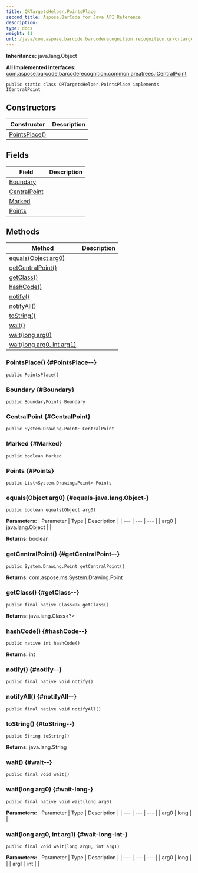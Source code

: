 ```yaml
---
title: QRTargetsHelper.PointsPlace
second_title: Aspose.BarCode for Java API Reference
description: 
type: docs
weight: 11
url: /java/com.aspose.barcode.barcoderecognition.recognition.qr/qrtargetshelper.pointsplace/
---
```

**Inheritance:**
java.lang.Object

**All Implemented Interfaces:**
[com.aspose.barcode.barcoderecognition.common.areatrees.ICentralPoint](../../com.aspose.barcode.barcoderecognition.common.areatrees/icentralpoint)
```
public static class QRTargetsHelper.PointsPlace implements ICentralPoint
```
## Constructors

| Constructor | Description |
| --- | --- |
| [PointsPlace()](#PointsPlace--) |  |
## Fields

| Field | Description |
| --- | --- |
| [Boundary](#Boundary) |  |
| [CentralPoint](#CentralPoint) |  |
| [Marked](#Marked) |  |
| [Points](#Points) |  |
## Methods

| Method | Description |
| --- | --- |
| [equals(Object arg0)](#equals-java.lang.Object-) |  |
| [getCentralPoint()](#getCentralPoint--) |  |
| [getClass()](#getClass--) |  |
| [hashCode()](#hashCode--) |  |
| [notify()](#notify--) |  |
| [notifyAll()](#notifyAll--) |  |
| [toString()](#toString--) |  |
| [wait()](#wait--) |  |
| [wait(long arg0)](#wait-long-) |  |
| [wait(long arg0, int arg1)](#wait-long-int-) |  |
### PointsPlace() {#PointsPlace--}
```
public PointsPlace()
```


### Boundary {#Boundary}
```
public BoundaryPoints Boundary
```


### CentralPoint {#CentralPoint}
```
public System.Drawing.PointF CentralPoint
```


### Marked {#Marked}
```
public boolean Marked
```


### Points {#Points}
```
public List<System.Drawing.Point> Points
```


### equals(Object arg0) {#equals-java.lang.Object-}
```
public boolean equals(Object arg0)
```




**Parameters:**
| Parameter | Type | Description |
| --- | --- | --- |
| arg0 | java.lang.Object |  |

**Returns:**
boolean
### getCentralPoint() {#getCentralPoint--}
```
public System.Drawing.Point getCentralPoint()
```




**Returns:**
com.aspose.ms.System.Drawing.Point
### getClass() {#getClass--}
```
public final native Class<?> getClass()
```




**Returns:**
java.lang.Class<?>
### hashCode() {#hashCode--}
```
public native int hashCode()
```




**Returns:**
int
### notify() {#notify--}
```
public final native void notify()
```




### notifyAll() {#notifyAll--}
```
public final native void notifyAll()
```




### toString() {#toString--}
```
public String toString()
```




**Returns:**
java.lang.String
### wait() {#wait--}
```
public final void wait()
```




### wait(long arg0) {#wait-long-}
```
public final native void wait(long arg0)
```




**Parameters:**
| Parameter | Type | Description |
| --- | --- | --- |
| arg0 | long |  |

### wait(long arg0, int arg1) {#wait-long-int-}
```
public final void wait(long arg0, int arg1)
```




**Parameters:**
| Parameter | Type | Description |
| --- | --- | --- |
| arg0 | long |  |
| arg1 | int |  |

